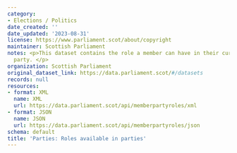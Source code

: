 ```yaml
---
category:
- Elections / Politics
date_created: ''
date_updated: '2023-08-31'
license: https://www.parliament.scot/about/copyright
maintainer: Scottish Parliament
notes: <p>This dataset contains the role a member can have in their current political
  party. </p>
organization: Scottish Parliament
original_dataset_link: https://data.parliament.scot/#/datasets
records: null
resources:
- format: XML
  name: XML
  url: https://data.parliament.scot/api/memberpartyroles/xml
- format: JSON
  name: JSON
  url: https://data.parliament.scot/api/memberpartyroles/json
schema: default
title: 'Parties: Roles available in parties'
---
```

